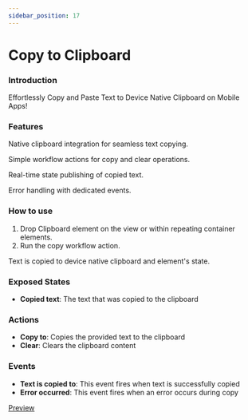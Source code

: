 ```yaml
---
sidebar_position: 17
---
```


# Copy to Clipboard

### Introduction
Effortlessly Copy and Paste Text to Device Native Clipboard on Mobile Apps!

### Features
Native clipboard integration for seamless text copying.

Simple workflow actions for copy and clear operations.

Real-time state publishing of copied text.

Error handling with dedicated events.

### How to use
1. Drop Clipboard element on the view or within repeating container elements.
2. Run the copy workflow action.

Text is copied to device native clipboard and element's state.

### Exposed States
- **Copied text**: The text that was copied to the clipboard

### Actions
- **Copy to**: Copies the provided text to the clipboard
- **Clear**: Clears the clipboard content

### Events
- **Text is copied to**: This event fires when text is successfully copied
- **Error occurred**: This event fires when an error occurs during copy

[Preview](https://mobile-plugins.bubbleapps.io/version-test/api/1.1/mobile/preview?debug_mode=true&preview_view=clipboard)